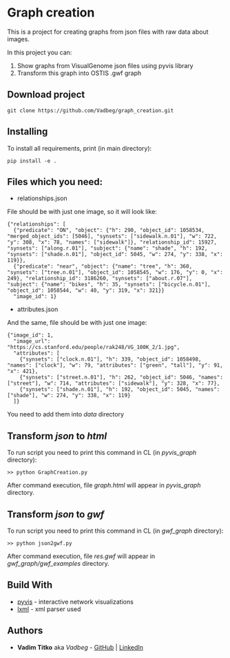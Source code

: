# Graph creation

This is a project for creating graphs from json
files with raw data about images. 

In this project you can:
1. Show graphs from VisualGenome json files using pyvis library
2. Transform this graph into OSTIS .gwf graph

## Download project

```
git clone https://github.com/Vadbeg/graph_creation.git
```

## Installing

To install all requirements, print (in main directory):

```
pip install -e .
```

## Files which you need:

- relationships.json

File should be with just one image, so it will look like:

```
{"relationships": [
  {"predicate": "ON", "object": {"h": 290, "object_id": 1058534, "merged_object_ids": [5046], "synsets": ["sidewalk.n.01"], "w": 722, "y": 308, "x": 78, "names": ["sidewalk"]}, "relationship_id": 15927, "synsets": ["along.r.01"], "subject": {"name": "shade", "h": 192, "synsets": ["shade.n.01"], "object_id": 5045, "w": 274, "y": 338, "x": 119}},
  {"predicate": "near", "object": {"name": "tree", "h": 360, "synsets": ["tree.n.01"], "object_id": 1058545, "w": 176, "y": 0, "x": 249}, "relationship_id": 3186260, "synsets": ["about.r.07"], "subject": {"name": "bikes", "h": 35, "synsets": ["bicycle.n.01"], "object_id": 1058544, "w": 40, "y": 319, "x": 321}}
  "image_id": 1}
```

- attributes.json

And the same, file should be with just one image:

```
{"image_id": 1,
  "image_url": "https://cs.stanford.edu/people/rak248/VG_100K_2/1.jpg",
  "attributes": [
    {"synsets": ["clock.n.01"], "h": 339, "object_id": 1058498, "names": ["clock"], "w": 79, "attributes": ["green", "tall"], "y": 91, "x": 421},
    {"synsets": ["street.n.01"], "h": 262, "object_id": 5046, "names": ["street"], "w": 714, "attributes": ["sidewalk"], "y": 328, "x": 77},
    {"synsets": ["shade.n.01"], "h": 192, "object_id": 5045, "names": ["shade"], "w": 274, "y": 338, "x": 119}
  ]}
```

You need to add them into <i>data</i> directory

## Transform <i>json</i> to <i>html</i>

To run script you need to print this command in CL (in <i>pyvis_graph</i> directory):

```
>> python GraphCreation.py
```

After command execution, file <i>graph.html</i> will appear in <i>pyvis_graph</i> directory.
 
 ## Transform <i>json</i> to <i>gwf</i>
 
To run script you need to print this command in CL (in <i>gwf_graph</i> directory):

```
>> python json2gwf.py
```
After command execution, file <i>res.gwf</i> will appear in <i>gwf_graph/gwf_examples</i> directory.
 
## Build With

* [pyvis](https://pyvis.readthedocs.io/en/latest/) - interactive network visualizations
* [lxml](https://lxml.de) - xml parser used

## Authors

* **Vadim Titko** aka *Vadbeg* - [GitHub](https://github.com/Vadbeg/PythonHomework/commits?author=Vadbeg)
| [LinkedIn](https://www.linkedin.com/in/vadim-titko-89ab16149/)
